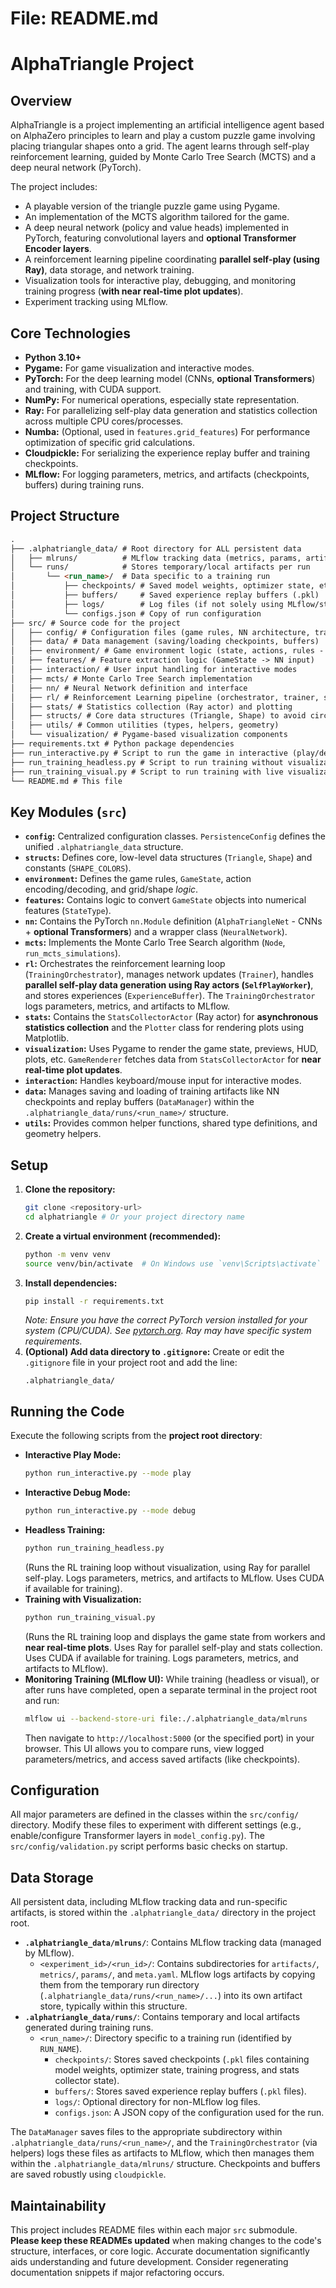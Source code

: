 # File: README.md
# AlphaTriangle Project

## Overview

AlphaTriangle is a project implementing an artificial intelligence agent based on AlphaZero principles to learn and play a custom puzzle game involving placing triangular shapes onto a grid. The agent learns through self-play reinforcement learning, guided by Monte Carlo Tree Search (MCTS) and a deep neural network (PyTorch).

The project includes:
*   A playable version of the triangle puzzle game using Pygame.
*   An implementation of the MCTS algorithm tailored for the game.
*   A deep neural network (policy and value heads) implemented in PyTorch, featuring convolutional layers and **optional Transformer Encoder layers**.
*   A reinforcement learning pipeline coordinating **parallel self-play (using Ray)**, data storage, and network training.
*   Visualization tools for interactive play, debugging, and monitoring training progress (**with near real-time plot updates**).
*   Experiment tracking using MLflow.

## Core Technologies

*   **Python 3.10+**
*   **Pygame:** For game visualization and interactive modes.
*   **PyTorch:** For the deep learning model (CNNs, **optional Transformers**) and training, with CUDA support.
*   **NumPy:** For numerical operations, especially state representation.
*   **Ray:** For parallelizing self-play data generation and statistics collection across multiple CPU cores/processes.
*   **Numba:** (Optional, used in `features.grid_features`) For performance optimization of specific grid calculations.
*   **Cloudpickle:** For serializing the experience replay buffer and training checkpoints.
*   **MLflow:** For logging parameters, metrics, and artifacts (checkpoints, buffers) during training runs.

## Project Structure

```markdown
.
├── .alphatriangle_data/ # Root directory for ALL persistent data
│   ├── mlruns/          # MLflow tracking data (metrics, params, artifacts link here)
│   └── runs/            # Stores temporary/local artifacts per run
│       └── <run_name>/  # Data specific to a training run
│           ├── checkpoints/ # Saved model weights, optimizer state, etc. (.pkl)
│           ├── buffers/     # Saved experience replay buffers (.pkl)
│           ├── logs/        # Log files (if not solely using MLflow/stdout)
│           └── configs.json # Copy of run configuration
├── src/ # Source code for the project
│   ├── config/ # Configuration files (game rules, NN architecture, training params)
│   ├── data/ # Data management (saving/loading checkpoints, buffers)
│   ├── environment/ # Game environment logic (state, actions, rules - NO NN features)
│   ├── features/ # Feature extraction logic (GameState -> NN input)
│   ├── interaction/ # User input handling for interactive modes
│   ├── mcts/ # Monte Carlo Tree Search implementation
│   ├── nn/ # Neural Network definition and interface
│   ├── rl/ # Reinforcement Learning pipeline (orchestrator, trainer, self-play actors)
│   ├── stats/ # Statistics collection (Ray actor) and plotting
│   ├── structs/ # Core data structures (Triangle, Shape) to avoid circular imports
│   ├── utils/ # Common utilities (types, helpers, geometry)
│   └── visualization/ # Pygame-based visualization components
├── requirements.txt # Python package dependencies
├── run_interactive.py # Script to run the game in interactive (play/debug) modes
├── run_training_headless.py # Script to run training without visualization (logs to MLflow)
├── run_training_visual.py # Script to run training with live visualization (logs to MLflow)
└── README.md # This file
```

## Key Modules (`src`)

*   **`config`:** Centralized configuration classes. `PersistenceConfig` defines the unified `.alphatriangle_data` structure.
*   **`structs`:** Defines core, low-level data structures (`Triangle`, `Shape`) and constants (`SHAPE_COLORS`).
*   **`environment`:** Defines the game rules, `GameState`, action encoding/decoding, and grid/shape *logic*.
*   **`features`:** Contains logic to convert `GameState` objects into numerical features (`StateType`).
*   **`nn`:** Contains the PyTorch `nn.Module` definition (`AlphaTriangleNet` - CNNs + **optional Transformers**) and a wrapper class (`NeuralNetwork`).
*   **`mcts`:** Implements the Monte Carlo Tree Search algorithm (`Node`, `run_mcts_simulations`).
*   **`rl`:** Orchestrates the reinforcement learning loop (`TrainingOrchestrator`), manages network updates (`Trainer`), handles **parallel self-play data generation using Ray actors (`SelfPlayWorker`)**, and stores experiences (`ExperienceBuffer`). The `TrainingOrchestrator` logs parameters, metrics, and artifacts to MLflow.
*   **`stats`:** Contains the `StatsCollectorActor` (Ray actor) for **asynchronous statistics collection** and the `Plotter` class for rendering plots using Matplotlib.
*   **`visualization`:** Uses Pygame to render the game state, previews, HUD, plots, etc. `GameRenderer` fetches data from `StatsCollectorActor` for **near real-time plot updates**.
*   **`interaction`:** Handles keyboard/mouse input for interactive modes.
*   **`data`:** Manages saving and loading of training artifacts like NN checkpoints and replay buffers (`DataManager`) within the `.alphatriangle_data/runs/<run_name>/` structure.
*   **`utils`:** Provides common helper functions, shared type definitions, and geometry helpers.

## Setup

1.  **Clone the repository:**
    ```bash
    git clone <repository-url>
    cd alphatriangle # Or your project directory name
    ```
2.  **Create a virtual environment (recommended):**
    ```bash
    python -m venv venv
    source venv/bin/activate  # On Windows use `venv\Scripts\activate`
    ```
3.  **Install dependencies:**
    ```bash
    pip install -r requirements.txt
    ```
    *Note: Ensure you have the correct PyTorch version installed for your system (CPU/CUDA). See [pytorch.org](https://pytorch.org/). Ray may have specific system requirements.*
4.  **(Optional) Add data directory to `.gitignore`:**
    Create or edit the `.gitignore` file in your project root and add the line:
    ```
    .alphatriangle_data/
    ```

## Running the Code

Execute the following scripts from the **project root directory**:

*   **Interactive Play Mode:**
    ```bash
    python run_interactive.py --mode play
    ```
*   **Interactive Debug Mode:**
    ```bash
    python run_interactive.py --mode debug
    ```
*   **Headless Training:**
    ```bash
    python run_training_headless.py
    ```
    (Runs the RL training loop without visualization, using Ray for parallel self-play. Logs parameters, metrics, and artifacts to MLflow. Uses CUDA if available for training).
*   **Training with Visualization:**
    ```bash
    python run_training_visual.py
    ```
    (Runs the RL training loop and displays the game state from workers and **near real-time plots**. Uses Ray for parallel self-play and stats collection. Uses CUDA if available for training. Logs parameters, metrics, and artifacts to MLflow).
*   **Monitoring Training (MLflow UI):**
    While training (headless or visual), or after runs have completed, open a separate terminal in the project root and run:
    ```bash
    mlflow ui --backend-store-uri file:./.alphatriangle_data/mlruns
    ```
    Then navigate to `http://localhost:5000` (or the specified port) in your browser. This UI allows you to compare runs, view logged parameters/metrics, and access saved artifacts (like checkpoints).

## Configuration

All major parameters are defined in the classes within the `src/config/` directory. Modify these files to experiment with different settings (e.g., enable/configure Transformer layers in `model_config.py`). The `src/config/validation.py` script performs basic checks on startup.

## Data Storage

All persistent data, including MLflow tracking data and run-specific artifacts, is stored within the `.alphatriangle_data/` directory in the project root.

*   **`.alphatriangle_data/mlruns/`**: Contains MLflow tracking data (managed by MLflow).
    *   `<experiment_id>/<run_id>/`: Contains subdirectories for `artifacts/`, `metrics/`, `params/`, and `meta.yaml`. MLflow logs artifacts by copying them from the temporary run directory (`.alphatriangle_data/runs/<run_name>/...`) into its own artifact store, typically within this structure.
*   **`.alphatriangle_data/runs/`**: Contains temporary and local artifacts generated during training runs.
    *   `<run_name>/`: Directory specific to a training run (identified by `RUN_NAME`).
        *   `checkpoints/`: Stores saved checkpoints (`.pkl` files containing model weights, optimizer state, training progress, and stats collector state).
        *   `buffers/`: Stores saved experience replay buffers (`.pkl` files).
        *   `logs/`: Optional directory for non-MLflow log files.
        *   `configs.json`: A JSON copy of the configuration used for the run.

The `DataManager` saves files to the appropriate subdirectory within `.alphatriangle_data/runs/<run_name>/`, and the `TrainingOrchestrator` (via helpers) logs these files as artifacts to MLflow, which then manages them within the `.alphatriangle_data/mlruns/` structure. Checkpoints and buffers are saved robustly using `cloudpickle`.

## Maintainability

This project includes README files within each major `src` submodule. **Please keep these READMEs updated** when making changes to the code's structure, interfaces, or core logic. Accurate documentation significantly aids understanding and future development. Consider regenerating documentation snippets if major refactoring occurs.